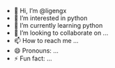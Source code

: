 - 👋 Hi, I’m @ligengx
- 👀 I’m interested in python
- 🌱 I’m currently learning python
- 💞️ I’m looking to collaborate on ...
- 📫 How to reach me ...
- 😄 Pronouns: ...
- ⚡ Fun fact: ...

<!---
ligengx/ligengx is a ✨ special ✨ repository because its `README.md` (this file) appears on your GitHub profile.
You can click the Preview link to take a look at your changes.
--->
